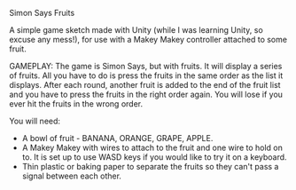Simon Says Fruits

A simple game sketch made with Unity (while I was learning Unity, so excuse any mess!), for use with a Makey Makey controller attached to some fruit.

GAMEPLAY:
The game is Simon Says, but with fruits. 
It will display a series of fruits. All you have to do is press the fruits in the same order as the list it displays. 
After each round, another fruit is added to the end of the fruit list and you have to press the fruits in the right order again. 
You will lose if you ever hit the fruits in the wrong order.

You will need:
- A bowl of fruit - BANANA, ORANGE, GRAPE, APPLE.
- A Makey Makey with wires to attach to the fruit and one wire to hold on to. It is set up to use WASD keys if you would like to try it on a keyboard.
- Thin plastic or baking paper to separate the fruits so they can't pass a signal between each other.
